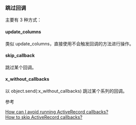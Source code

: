 ### 跳过回调

主要有 3 种方式：

#### update_columns

类似 update_columns，直接使用不会触发回调的方法进行操作。

#### skip_callback

跳过某个回调。

#### x_without_callbacks

以 object.send(:x_without_callbacks) 跳过某个系列的回调。

参考

[How can I avoid running ActiveRecord callbacks?](http://stackoverflow.com/questions/632742/how-can-i-avoid-running-activerecord-callbacks)<br>
[How to skip ActiveRecord callbacks?](http://stackoverflow.com/questions/1342761/how-to-skip-activerecord-callbacks)
